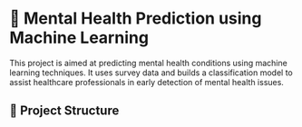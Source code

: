 # 🧠 Mental Health Prediction using Machine Learning

This project is aimed at predicting mental health conditions using machine learning techniques. It uses survey data and builds a classification model to assist healthcare professionals in early detection of mental health issues.

## 📁 Project Structure

